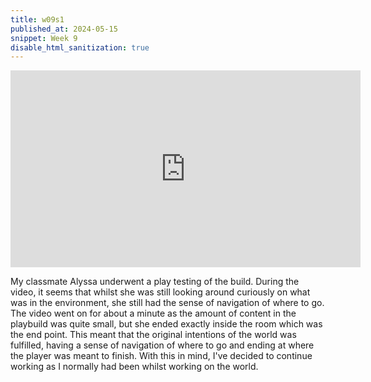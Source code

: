```yaml
---
title: w09s1
published_at: 2024-05-15
snippet: Week 9
disable_html_sanitization: true
---
```


<iframe width="560" height="315" src="https://www.youtube.com/embed/OmATn9FXQ8k?si=7hhSEiDl_Eremmza" title="YouTube video player" frameborder="0" allow="accelerometer; autoplay; clipboard-write; encrypted-media; gyroscope; picture-in-picture; web-share" referrerpolicy="strict-origin-when-cross-origin" allowfullscreen></iframe>

My classmate Alyssa underwent a play testing of the build. During the video, it seems that whilst she was still looking around curiously on what was in the environment, she still had the sense of navigation of where to go. The video went on for about a minute as the amount of content in the playbuild was quite small, but she ended exactly inside the room which was the end point. This meant that the original intentions of the world was fulfilled, having a sense of navigation of where to go and ending at where the player was meant to finish. With this in mind, I've decided to continue working as I normally had been whilst working on the world.